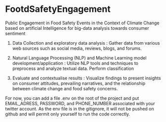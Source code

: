 # FootdSafetyEngagement
Public Engagement in Food Safety Events in the Context of Climate Change based on artificial Intelligence for big-data analysis towards consumer sentiment

1.	Data Collection and exploratory data analysis : Gather data from various web sources such as social media, reviews, blogs, and forums.

2.	Natural Language Processing (NLP) and Machine Learning model development/application : Utilize NLP tools and techniques to preprocess and analyze textual data. Perform classification

3.	Evaluate and contextualise results : Visualize findings to present insights on consumer attitudes, prevailing narratives, and the relationship between climate change and food safety concerns. 

For now, you can add a file .env on the root of the project and put EMAIL_ADRESS, PASSWORD, and PHONE_NUMBER associated with your twitter account. As the env file is in the gitignore, it will not be pushed on github and will permit only yourself to run the code correctly.

